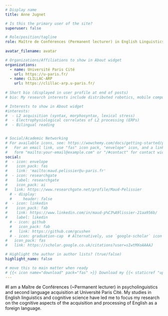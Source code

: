 ```yaml
---
# Display name
title: Anne Jugnet

# Is this the primary user of the site?
superuser: false

# Role/position/tagline
role: Maître de Conférences (Permanent lecturer) in English Linguistics at Université Paris Cité
  
avatar_filename: avatar

# Organizations/Affiliations to show in About widget
organizations:
  - name: Université Paris Cité
    url: https://u-paris.fr/
  - name: CLILLAC-ARP
    url: https://clillac-arp.u-paris.fr/
    
# Short bio (displayed in user profile at end of posts)
# bio: My research interests include distributed robotics, mobile computing and programmable matter.

# Interests to show in About widget
#interests:
#  - L2 acquisition (syntax, morphosyntax, lexical stress)
#  - Electrophysiological correlates of L2 processing (ERPs)
#  - Bilingual reading


# Social/Academic Networking
# For available icons, see: https://wowchemy.com/docs/getting-started/page-builder/#icons
#   For an email link, use "fas" icon pack, "envelope" icon, and a link in the
#   form "mailto:your-email@example.com" or "/#contact" for contact widget.
social:
#  - icon: envelope
#    icon_pack: fas
#    link: 'mailto:maud.pelissier@u-paris.fr'
#  - icon: researchgate
#    label: researchgate
#    icon_pack: ai
#   link: https://www.researchgate.net/profile/Maud-Pelissier
  # - display:
  #     header: false
#  - icon: linkedin
#    icon_pack: fab
#    link: https://www.linkedin.com/in/maud-p%C3%A9lissier-21aa956b/
#    label: likedin
  # - icon: github
  #   icon_pack: fab
  #   link: https://github.com/gcushen
  # - icon: graduation-cap  # Alternatively, use `google-scholar` icon from `ai` icon pack
#   icon_pack: fas
#   link: https://scholar.google.co.uk/citations?user=sIwtMXoAAAAJ

# Highlight the author in author lists? (true/false)
highlight_name: false

# move this to main matter when ready
# {{< icon name="download" pack="fas" >}} Download my {{< staticref "uploads/demo_resume.pdf" "newtab" >}}resumé{{< /staticref >}}.
---
```

#I am a Maître de Conférences (~Permanent lecturer) in psycholinguistics and second language acquisition at Université Paris Cité. My studies in English linguistics and cognitive science have led me to focus my research on the cognitive aspects of the acquisition and processing of English as a foreign language.



